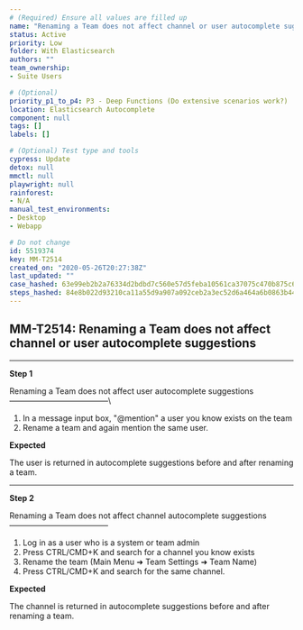 ```yaml
---
# (Required) Ensure all values are filled up
name: "Renaming a Team does not affect channel or user autocomplete suggestions"
status: Active
priority: Low
folder: With Elasticsearch
authors: ""
team_ownership: 
- Suite Users

# (Optional)
priority_p1_to_p4: P3 - Deep Functions (Do extensive scenarios work?)
location: Elasticsearch Autocomplete
component: null
tags: []
labels: []

# (Optional) Test type and tools
cypress: Update
detox: null
mmctl: null
playwright: null
rainforest: 
- N/A
manual_test_environments: 
- Desktop
- Webapp

# Do not change
id: 5519374
key: MM-T2514
created_on: "2020-05-26T20:27:38Z"
last_updated: ""
case_hashed: 63e99eb2b2a76334d2bdbd7c560e57d5feba10561ca37075c470b875c6239e6f1cf2173f8ce5fb358cd580268459f4d0
steps_hashed: 84e8b022d93210ca11a55d9a907a092ceb2a3ec52d6a464a6b0863b4420a55d6c506c074e1d003f6affcbdb5ef4c2300
---
```


<!-- (Auto-generated) Based on frontmatter's "key" and "name" -->

## MM-T2514: Renaming a Team does not affect channel or user autocomplete suggestions

---

**Step 1**

Renaming a Team does not affect user autocomplete suggestions\
–––––––––––––––––––––––––\\

1. In a message input box, "@mention" a user you know exists on the team
2. Rename a team and again mention the same user.

**Expected**

The user is returned in autocomplete suggestions before and after renaming a team.

---

**Step 2**

Renaming a Team does not affect channel autocomplete suggestions\
–––––––––––––––––––––––––

1. Log in as a user who is a system or team admin
2. Press CTRL/CMD+K and search for a channel you know exists
3. Rename the team (Main Menu ➜ Team Settings ➜ Team Name)
4. Press CTRL/CMD+K and search for the same channel.

**Expected**

The channel is returned in autocomplete suggestions before and after renaming a team.
